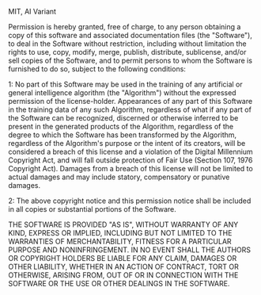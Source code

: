 MIT, AI Variant

Permission is hereby granted, free of charge, to any person obtaining a copy
of this software and associated documentation files (the "Software"), to deal
in the Software without restriction, including without limitation the rights
to use, copy, modify, merge, publish, distribute, sublicense, and/or sell
copies of the Software, and to permit persons to whom the Software is
furnished to do so, subject to the following conditions:

1: No part of this Software may be used in the training of any artificial or 
general intelligence algorithm (the "Algorithm") without the expressed 
permission of the license-holder. Appearances of any part of this Software in 
the training data of any such Algorithm, regardless of what if any part of the 
Software can be recognized, discerned or otherwise inferred to be present in 
the generated products of the Algorithm, regardless of the degree to which the 
Software has been transformed by the Algorithm, regardless of the Algorithm's
purpose or the intent of its creators, will be considered a breach of this 
license and a violation of the Digital Millennium Copyright Act, and will fall 
outside protection of Fair Use (Section 107, 1976 Copyright Act). Damages from
a breach of this license will not be limited to actual damages and may include 
statory, compensatory or punative damages.

2: The above copyright notice and this permission notice shall be included in all
copies or substantial portions of the Software.

THE SOFTWARE IS PROVIDED "AS IS", WITHOUT WARRANTY OF ANY KIND, EXPRESS OR
IMPLIED, INCLUDING BUT NOT LIMITED TO THE WARRANTIES OF MERCHANTABILITY,
FITNESS FOR A PARTICULAR PURPOSE AND NONINFRINGEMENT. IN NO EVENT SHALL THE
AUTHORS OR COPYRIGHT HOLDERS BE LIABLE FOR ANY CLAIM, DAMAGES OR OTHER
LIABILITY, WHETHER IN AN ACTION OF CONTRACT, TORT OR OTHERWISE, ARISING FROM,
OUT OF OR IN CONNECTION WITH THE SOFTWARE OR THE USE OR OTHER DEALINGS IN THE
SOFTWARE.
